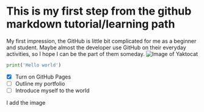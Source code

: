 # This is my first step from the github markdown tutorial/learning path
My first impression, the GitHub is little bit complicated for me as a beginner and student. Maybe almost the developer use GitHub on their everyday activities, so I hope I can be the part of them someday.
![Image of Yaktocat](https://octodex.github.com/images/yaktocat.png)
``` python
print('Hello world')
```
- [x] Turn on GitHub Pages
- [ ] Outline my portfolio
- [ ] Introduce myself to the world

I add the image
